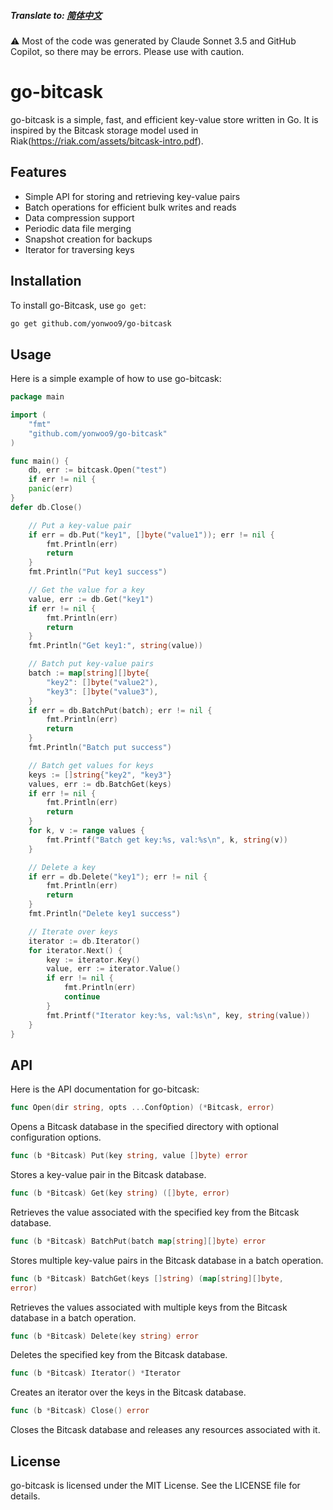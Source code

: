 ##### Translate to: [简体中文](README-zh.md)

⚠️ Most of the code was generated by Claude Sonnet 3.5 and GitHub Copilot, so there may be errors. Please use with caution.

# go-bitcask

go-bitcask is a simple, fast, and efficient key-value store written in Go. It is inspired by the Bitcask storage model used in Riak(https://riak.com/assets/bitcask-intro.pdf).


## Features

- Simple API for storing and retrieving key-value pairs
- Batch operations for efficient bulk writes and reads
- Data compression support
- Periodic data file merging
- Snapshot creation for backups
- Iterator for traversing keys

## Installation

To install go-Bitcask, use `go get`:

```sh
go get github.com/yonwoo9/go-bitcask
```

## Usage
Here is a simple example of how to use go-bitcask:

```go
package main

import (
    "fmt"
    "github.com/yonwoo9/go-bitcask"
)

func main() {
    db, err := bitcask.Open("test")
    if err != nil {
    panic(err)
}
defer db.Close()

	// Put a key-value pair
	if err = db.Put("key1", []byte("value1")); err != nil {
		fmt.Println(err)
		return
	}
	fmt.Println("Put key1 success")

	// Get the value for a key
	value, err := db.Get("key1")
	if err != nil {
		fmt.Println(err)
		return
	}
	fmt.Println("Get key1:", string(value))

	// Batch put key-value pairs
	batch := map[string][]byte{
		"key2": []byte("value2"),
		"key3": []byte("value3"),
	}
	if err = db.BatchPut(batch); err != nil {
		fmt.Println(err)
		return
	}
	fmt.Println("Batch put success")

	// Batch get values for keys
	keys := []string{"key2", "key3"}
	values, err := db.BatchGet(keys)
	if err != nil {
		fmt.Println(err)
		return
	}
	for k, v := range values {
		fmt.Printf("Batch get key:%s, val:%s\n", k, string(v))
	}

	// Delete a key
	if err = db.Delete("key1"); err != nil {
		fmt.Println(err)
		return
	}
	fmt.Println("Delete key1 success")

	// Iterate over keys
	iterator := db.Iterator()
	for iterator.Next() {
		key := iterator.Key()
		value, err := iterator.Value()
		if err != nil {
			fmt.Println(err)
			continue
		}
		fmt.Printf("Iterator key:%s, val:%s\n", key, string(value))
	}
}
```

## API
Here is the API documentation for go-bitcask:
```go
func Open(dir string, opts ...ConfOption) (*Bitcask, error)
```
Opens a Bitcask database in the specified directory with optional configuration options.

```go
func (b *Bitcask) Put(key string, value []byte) error
```
Stores a key-value pair in the Bitcask database.

```go
func (b *Bitcask) Get(key string) ([]byte, error)
```
Retrieves the value associated with the specified key from the Bitcask database.
```go
func (b *Bitcask) BatchPut(batch map[string][]byte) error
```
Stores multiple key-value pairs in the Bitcask database in a batch operation.
```go
func (b *Bitcask) BatchGet(keys []string) (map[string][]byte,
error)
```
Retrieves the values associated with multiple keys from the Bitcask database in a batch operation.
```go
func (b *Bitcask) Delete(key string) error
```
Deletes the specified key from the Bitcask database.
```go
func (b *Bitcask) Iterator() *Iterator
```
Creates an iterator over the keys in the Bitcask database.
```go
func (b *Bitcask) Close() error
```
Closes the Bitcask database and releases any resources associated with it.

## License
go-bitcask is licensed under the MIT License. See the LICENSE file for details.